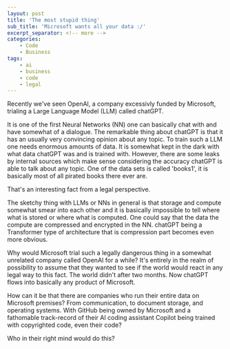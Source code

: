 ```yaml
---
layout: post
title: 'The most stupid thing'
sub_title: 'Microsoft wants all your data :/'
excerpt_separator: <!-- more -->
categories:
    - Code
    - Business
tags:
    - ai
    - business
    - code
    - legal
---
```


Recently we've seen OpenAI, a company excessivly funded by Microsoft, trialing a Large Language Model (LLM) called chatGPT.

<!-- more -->

It is one of the first Neural Networks (NN) one can basically chat with and have somewhat of a dialogue. The remarkable thing about chatGPT is that it has an usually very convincing opinion about any topic. To train such a LLM one needs enormous amounts of data. It is somewhat kept in the dark with what data chatGPT was and is trained with. However, there are some leaks by internal sources which make sense considering the accuracy chatGPT is able to talk about any topic. One of the data sets is called 'books1', it is basically most of all pirated books there ever are.

That's an interesting fact from a legal perspective.

The sketchy thing with LLMs or NNs in general is that storage and compute somewhat smear into each other and it is basically impossible to tell where what is stored or where what is computed. One could say that the data the compute are compressed and encrypted in the NN. chatGPT being a Transformer type of architecture that is compression part becomes even more obvious.

Why would Microsoft trial such a legally dangerous thing in a somewhat unrelated company called OpenAI for a while? It's entirely in the realm of possibility to assume that they wanted to see if the world would react in any legal way to this fact. The world didn't after two months. Now chatGPT flows into basically any product of Microsoft.

How can it be that there are companies who run their entire data on Microsoft premises? From communication, to document storage, and operating systems. With GitHub being owned by Microsoft and a fathomable track-record of their AI coding assistant Copilot being trained with copyrighted code, even their code?

Who in their right mind would do this?
